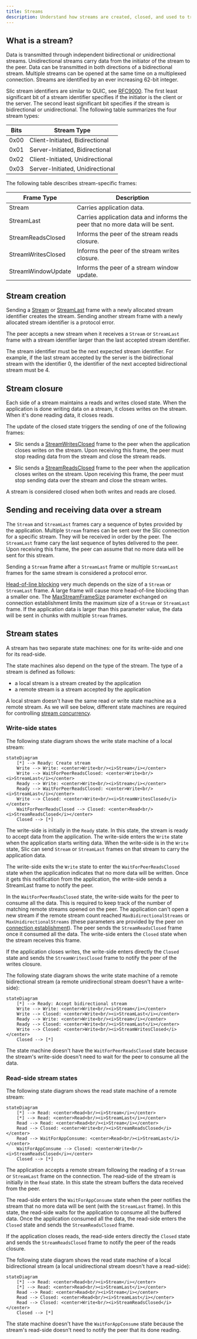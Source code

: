 ```yaml
---
title: Streams
description: Understand how streams are created, closed, and used to transmit data.
---
```


## What is a stream?

Data is transmitted through independent bidirectional or unidirectional streams. Unidirectional streams carry data from
the initiator of the stream to the peer. Data can be transmitted in both directions of a bidirectional stream. Multiple
streams can be opened at the same time on a multiplexed connection. Streams are identified by an ever increasing 62-bit
integer.

Slic stream identifiers are similar to QUIC, see [RFC9000][rfc9000]. The first least significant bit of a stream
identifier specifies if the initiator is the client or the server. The second least significant bit specifies if the
stream is bidirectional or unidirectional. The following table summarizes the four stream types:

| Bits | Stream Type                      |
| ---- | -------------------------------- |
| 0x00 | Client-Initiated, Bidirectional  |
| 0x01 | Server-Initiated, Bidirectional  |
| 0x02 | Client-Initiated, Unidirectional |
| 0x03 | Server-Initiated, Unidirectional |

The following table describes stream-specific frames:

| Frame Type         | Description                                                                   |
| ------------------ | ----------------------------------------------------------------------------- |
| Stream             | Carries application data.                                                     |
| StreamLast         | Carries application data and informs the peer that no more data will be sent. |
| StreamReadsClosed  | Informs the peer of the stream reads closure.                                 |
| StreamWritesClosed | Informs the peer of the stream writes closure.                                |
| StreamWindowUpdate | Informs the peer of a stream window update.                                   |

## Stream creation

Sending a [Stream][stream-frame] or [StreamLast][stream-last-frame] frame with a newly allocated stream identifier
creates the stream. Sending another stream frame with a newly allocated stream identifier is a protocol error.

The peer accepts a new stream when it receives a `Stream` or `StreamLast` frame with a stream identifier larger than the
last accepted stream identifier.

The stream identifier must be the next expected stream identifier. For example, if the last stream accepted by the
server is the bidirectional stream with the identifier 0, the identifier of the next accepted bidirectional stream must
be 4.

## Stream closure

Each side of a stream maintains a reads and writes closed state. When the application is done writing data on a stream,
it closes writes on the stream. When it's done reading data, it closes reads.

The update of the closed state triggers the sending of one of the following frames:

- Slic sends a [StreamWritesClosed][stream-writes-closed-frame] frame to the peer when the application closes writes on
  the stream. Upon receiving this frame, the peer must stop reading data from the stream and close the stream reads.

- Slic sends a [StreamReadsClosed][stream-reads-closed-frame] frame to the peer when the application closes writes on
  the stream. Upon receiving this frame, the peer must stop sending data over the stream and close the stream writes.

A stream is considered closed when both writes and reads are closed.

## Sending and receiving data over a stream

The `Stream` and `StreamLast` frames cary a sequence of bytes provided by the application. Multiple `Stream` frames can
be sent over the Slic connection for a specific stream. They will be received in order by the peer. The `StreamLast`
frame cary the last sequence of bytes delivered to the peer. Upon receiving this frame, the peer can assume that no more
data will be sent for this stream.

Sending a `Stream` frame after a `StreamLast` frame or multiple `StreamLast` frames for the same stream is considered a
protocol error.

[Head-of-line blocking][hol] very much depends on the size of a `Stream` or `StreamLast` frame. A large frame will cause
more head-of-line blocking than a smaller one. The [MaxStreamFrameSize][connection-parameters] parameter exchanged on
connection establishment limits the maximum size of a `Stream` or `StreamLast` frame. If the application data is larger
than this parameter value, the data will be sent in chunks with multiple `Stream` frames.

## Stream states

A stream has two separate state machines: one for its write-side and one for its read-side.

The state machines also depend on the type of the stream. The type of a stream is defined as follows:
- a local stream is a stream created by the application
- a remote stream is a stream accepted by the application

A local stream doesn't have the same read or write state machine as a remote stream. As we will see below, different
state machines are required for controlling [stream concurrency][stream-concurrency].

### Write-side states

The following state diagram shows the write state machine of a local stream:

```mermaid
stateDiagram
    [*] --> Ready: Create stream
    Write --> Write: <center>Write<br/><i>Stream</i></center>
    Write --> WaitForPeerReadsClosed: <center>Write<br/><i>StreamLast</i></center>
    Ready --> Write: <center>Write<br/><i>Stream</i></center>
    Ready --> WaitForPeerReadsClosed: <center>Write<br/><i>StreamLast</i></center>
    Write --> Closed: <center>Write<br/><i>StreamWritesClosed</i></center>
    WaitForPeerReadsClosed --> Closed: <center>Read<br/><i>StreamReadsClosed</i></center>
    Closed --> [*]
```

The write-side is initially in the `Ready` state. In this state, the stream is ready to accept data from the
application. The write-side enters the `Write` state when the application starts writing data. When the write-side is in
the `Write` state, Slic can send `Stream` or `StreamLast` frames on that stream to carry the application data.

The write-side exits the `Write` state to enter the `WaitForPeerReadsClosed` state when the application indicates that
no more data will be written. Once it gets this notification from the application, the write-side sends a StreamLast
frame to notify the peer.

In the `WaitForPeerReadsClosed` state, the write-side waits for the peer to consume all the data. This is required to
keep track of the number of matching remote streams opened on the peer. The application can't open a new stream if the
remote stream count reached `MaxBidirectionalStreams` or `MaxUnidirectionalStreams` (these parameters are provided by
the peer on [connection establishment][connection-parameters]). The peer sends the `StreamReadsClosed` frame once it
consumed all the data. The write-side enters the `Closed` state when the stream receives this frame.

If the application closes writes, the write-side enters directly the `Closed` state and sends the `StreamWritesClosed`
frame to notify the peer of the writes closure.

The following state diagram shows the write state machine of a remote bidirectional stream (a remote unidirectional
stream doesn't have a write-side):

```mermaid
stateDiagram
    [*] --> Ready: Accept bidirectional stream
    Write --> Write: <center>Write<br/><i>Stream</i></center>
    Write --> Closed: <center>Write<br/><i>StreamLast</i></center>
    Ready --> Write: <center>Write<br/><i>Stream</i></center>
    Ready --> Closed: <center>Write<br/><i>StreamLast</i></center>
    Write --> Closed: <center>Write<br/><i>StreamWritesClosed</i></center>
    Closed --> [*]
```

The state machine doesn't have the `WaitForPeerReadsClosed` state because the stream's write-side doesn't need to wait
for the peer to consume all the data.

### Read-side stream states

The following state diagram shows the read state machine of a remote stream:

```mermaid
stateDiagram
    [*] --> Read: <center>Read<br/><i>Stream</i></center>
    [*] --> Read: <center>Read<br/><i>StreamLast</i></center>
    Read --> Read: <center>Read<br/><i>Stream</i></center>
    Read --> Closed: <center>Write<br/><i>StreamReadsClosed</i></center>
    Read --> WaitForAppConsume: <center>Read<br/><i>StreamLast</i></center>
    WaitForAppConsume --> Closed: <center>Write<br/><i>StreamReadsClosed</i></center>
    Closed --> [*]
```

The application accepts a remote stream following the reading of a `Stream` or `StreamLast` frame on the connection. The
read-side of the stream is initially in the `Read` state. In this state the stream buffers the data received from the
peer.

The read-side enters the `WaitForAppConsume` state when the peer notifies the stream that no more data will be sent
(with the `StreamLast` frame). In this state, the read-side waits for the application to consume all the buffered data.
Once the application consumed all the data, the read-side enters the `Closed` state and sends the `StreamReadsClosed`
frame.

If the application closes reads, the read-side enters directly the `Closed` state and sends the `StreamReadsClosed`
frame to notify the peer of the reads closure.

The following state diagram shows the read state machine of a local bidirectional stream (a local unidirectional stream
doesn't have a read-side):

```mermaid
stateDiagram
    [*] --> Read: <center>Read<br/><i>Stream</i></center>
    [*] --> Read: <center>Read<br/><i>StreamLast</i></center>
    Read --> Read: <center>Read<br/><i>Stream</i></center>
    Read --> Closed: <center>Read<br/><i>StreamLast</i></center>
    Read --> Closed: <center>Write<br/><i>StreamReadsClosed</i></center>
    Closed --> [*]
```

The state machine doesn't have the `WaitForAppConsume` state because the stream's read-side doesn't need to notify the
peer that its done reading.

[rfc9000]: https://www.rfc-editor.org/rfc/rfc9000.html#name-stream-types-and-identifier
[hol]: https://en.wikipedia.org/wiki/Head-of-line_blocking
[connection-parameters]: connection-establishment#connection-establishment-parameters
[stream-frame]: protocol-frames#stream-and-streamlast-frames
[stream-last-frame]: protocol-frames#stream-and-streamlast-frames
[stream-reads-closed-frame]: protocol-frames#streamreadsclosed-and-streamwritesclosed-frames
[stream-writes-closed-frame]: protocol-frames#streamreadsclosed-and-streamwritesclosed-frames
[stream-window-update-frame]: protocol-frames#streamwindowupdate-frame
[stream-concurrency]: flow-control#stream-concurrency